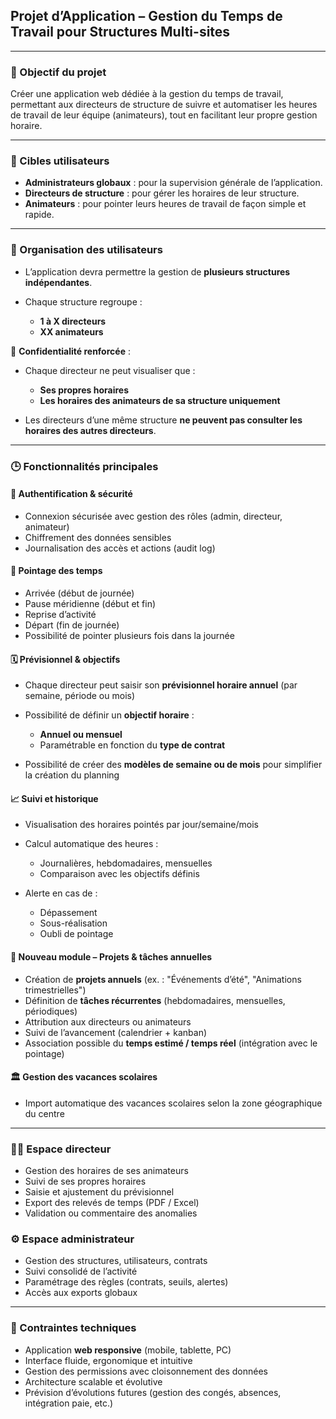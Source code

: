 ## Projet d’Application – Gestion du Temps de Travail pour Structures Multi-sites

---

### 🌟 Objectif du projet

Créer une application web dédiée à la gestion du temps de travail, permettant aux directeurs de structure de suivre et automatiser les heures de travail de leur équipe (animateurs), tout en facilitant leur propre gestion horaire.

---

### 👥 Cibles utilisateurs

* **Administrateurs globaux** : pour la supervision générale de l’application.
* **Directeurs de structure** : pour gérer les horaires de leur structure.
* **Animateurs** : pour pointer leurs heures de travail de façon simple et rapide.

---

### 🏢 Organisation des utilisateurs

* L’application devra permettre la gestion de **plusieurs structures indépendantes**.
* Chaque structure regroupe :

  * **1 à X directeurs**
  * **XX animateurs**

🔐 **Confidentialité renforcée** :

* Chaque directeur ne peut visualiser que :

  * **Ses propres horaires**
  * **Les horaires des animateurs de sa structure uniquement**
* Les directeurs d’une même structure **ne peuvent pas consulter les horaires des autres directeurs**.

---

### 🕒 Fonctionnalités principales

#### 🔐 Authentification & sécurité

* Connexion sécurisée avec gestion des rôles (admin, directeur, animateur)
* Chiffrement des données sensibles
* Journalisation des accès et actions (audit log)

#### 📲 Pointage des temps

* Arrivée (début de journée)
* Pause méridienne (début et fin)
* Reprise d’activité
* Départ (fin de journée)
* Possibilité de pointer plusieurs fois dans la journée

#### 🗓️ Prévisionnel & objectifs

* Chaque directeur peut saisir son **prévisionnel horaire annuel** (par semaine, période ou mois)
* Possibilité de définir un **objectif horaire** :

  * **Annuel ou mensuel**
  * Paramétrable en fonction du **type de contrat**
* Possibilité de créer des **modèles de semaine ou de mois** pour simplifier la création du planning

#### 📈 Suivi et historique

* Visualisation des horaires pointés par jour/semaine/mois
* Calcul automatique des heures :

  * Journalières, hebdomadaires, mensuelles
  * Comparaison avec les objectifs définis
* Alerte en cas de :

  * Dépassement
  * Sous-réalisation
  * Oubli de pointage

#### 💼 Nouveau module – Projets & tâches annuelles

* Création de **projets annuels** (ex. : "Événements d’été", "Animations trimestrielles")
* Définition de **tâches récurrentes** (hebdomadaires, mensuelles, périodiques)
* Attribution aux directeurs ou animateurs
* Suivi de l’avancement (calendrier + kanban)
* Association possible du **temps estimé / temps réel** (intégration avec le pointage)

#### 🏛️ Gestion des vacances scolaires

* Import automatique des vacances scolaires selon la zone géographique du centre

---

### 🧑‍💼 Espace directeur

* Gestion des horaires de ses animateurs
* Suivi de ses propres horaires
* Saisie et ajustement du prévisionnel
* Export des relevés de temps (PDF / Excel)
* Validation ou commentaire des anomalies

### ⚙️ Espace administrateur

* Gestion des structures, utilisateurs, contrats
* Suivi consolidé de l’activité
* Paramétrage des règles (contrats, seuils, alertes)
* Accès aux exports globaux

---

### 📱 Contraintes techniques

* Application **web responsive** (mobile, tablette, PC)
* Interface fluide, ergonomique et intuitive
* Gestion des permissions avec cloisonnement des données
* Architecture scalable et évolutive
* Prévision d’évolutions futures (gestion des congés, absences, intégration paie, etc.)
